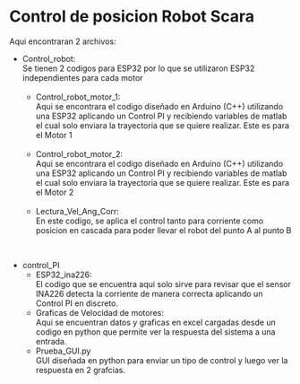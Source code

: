 # Control de posicion Robot Scara

Aqui encontraran 2 archivos:<br>
- Control_robot:<br>
    Se tienen 2 codigos para ESP32 por lo que se utilizaron ESP32 independientes para cada motor<br><br>
    - Control_robot_motor_1:<br>
        Aqui se encontrara el codigo diseñado en Arduino (C++) utilizando una ESP32 aplicando un Control PI y recibiendo variables de matlab el cual solo enviara la             trayectoria que se quiere realizar. Este es para el Motor 1<br><br>
    - Control_robot_motor_2:<br>
        Aqui se encontrara el codigo diseñado en Arduino (C++) utilizando una ESP32 aplicando un Control PI y recibiendo variables de matlab el cual solo enviara la             trayectoria que se quiere realizar. Este es para el Motor 2<br><br>
    - Lectura_Vel_Ang_Corr:<br>
        En este codigo, se aplica el control tanto para corriente como posicion en cascada para poder llevar el robot del punto A al punto B<br>
<br>

- control_PI<br>
    - ESP32_ina226:<br>
        El codigo que se encuentra aqui solo sirve para revisar que el sensor INA226 detecta la corriente de manera correcta aplicando un Control PI en discreto.<br>
    - Graficas de Velocidad de motores:<br>
        Aqui se encuentran datos y graficas en excel cargadas desde un codigo en python que permite ver la respuesta del sistema a una entrada.<br>
    - Prueba_GUI.py<br>
        GUI diseñada en python para enviar un tipo de control y luego ver la respuesta en 2 grafcias.<br>
